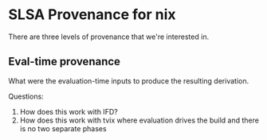 # SLSA Provenance for nix

There are three levels of provenance that we're interested in.

## Eval-time provenance

What were the evaluation-time inputs to produce the resulting derivation.

Questions:

1. How does this work with IFD? 
2. How does this work with tvix where evaluation drives the build and there is no two separate phases